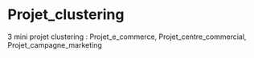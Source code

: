 # Projet_clustering
3 mini projet clustering : Projet_e_commerce, Projet_centre_commercial, Projet_campagne_marketing
